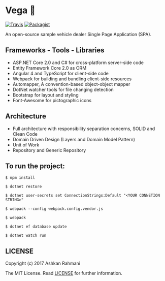 # Vega :car:
[![Travis](https://img.shields.io/travis/rust-lang/rust.svg)]()
[![Packagist](https://img.shields.io/packagist/l/doctrine/orm.svg)]()

An open-source sample vehicle dealer Single Page Application (SPA).

## Frameworks - Tools - Libraries
- ASP.NET Core 2.0 and C# for cross-platform server-side code
- Entity Framework Core 2.0 as ORM
- Angular 4 and TypeScript for client-side code
- Webpack for building and bundling client-side resources
- Automapper, A convention-based object-object mapper
- DotNet watcher tools for file changing detection
- Bootstrap for layout and styling
- Font-Awesome for pictographic icons

## Architecture

* Full architecture with responsibility separation concerns, SOLID and Clean Code
* Domain Driven Design (Layers and Domain Model Pattern)
* Unit of Work
* Repository and Generic Repository

## To run the project:

`$ npm install`

`$ dotnet restore`

`$ dotnet user-secrets set ConnectionStrings:Default "<YOUR CONNETION STRING>"`

`$ webpack --config webpack.config.vendor.js`

`$ webpack`

`$ dotnet ef database update`

`$ dotnet watch run`

## LICENSE

Copyright (c) 2017 Ashkan Rahmani

The MIT License. Read [LICENSE](LICENSE) for further information.